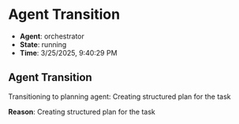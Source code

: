 # Agent Transition

- **Agent**: orchestrator
- **State**: running
- **Time**: 3/25/2025, 9:40:29 PM

## Agent Transition

Transitioning to planning agent: Creating structured plan for the task

**Reason**: Creating structured plan for the task

